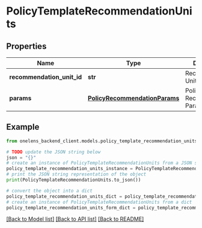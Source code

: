# PolicyTemplateRecommendationUnits


## Properties

Name | Type | Description | Notes
------------ | ------------- | ------------- | -------------
**recommendation_unit_id** | **str** | Recommendation Unit ID | 
**params** | [**PolicyRecommendationParams**](PolicyRecommendationParams.md) | Policy template Recommendation Params | 

## Example

```python
from onelens_backend_client.models.policy_template_recommendation_units import PolicyTemplateRecommendationUnits

# TODO update the JSON string below
json = "{}"
# create an instance of PolicyTemplateRecommendationUnits from a JSON string
policy_template_recommendation_units_instance = PolicyTemplateRecommendationUnits.from_json(json)
# print the JSON string representation of the object
print(PolicyTemplateRecommendationUnits.to_json())

# convert the object into a dict
policy_template_recommendation_units_dict = policy_template_recommendation_units_instance.to_dict()
# create an instance of PolicyTemplateRecommendationUnits from a dict
policy_template_recommendation_units_form_dict = policy_template_recommendation_units.from_dict(policy_template_recommendation_units_dict)
```
[[Back to Model list]](../README.md#documentation-for-models) [[Back to API list]](../README.md#documentation-for-api-endpoints) [[Back to README]](../README.md)


